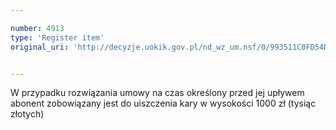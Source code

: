 ```yaml
---

number: 4913
type: 'Register item'
original_uri: 'http://decyzje.uokik.gov.pl/nd_wz_um.nsf/0/993511C0FD54D893C1257B8D0038AAEF?OpenDocument'


---
```


W przypadku rozwiązania umowy na czas określony przed jej upływem abonent zobowiązany jest do uiszczenia kary w wysokości 1000 zł (tysiąc złotych)
